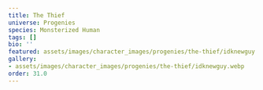 ```yaml
---
title: The Thief
universe: Progenies
species: Monsterized Human
tags: []
bio: ''
featured: assets/images/character_images/progenies/the-thief/idknewguy.webp
gallery:
- assets/images/character_images/progenies/the-thief/idknewguy.webp
order: 31.0
---
```

